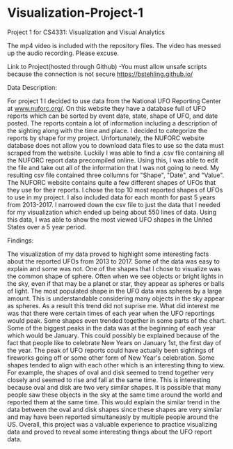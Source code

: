 # Visualization-Project-1
Project 1 for CS4331: Visualization and Visual Analytics


The mp4 video is included with the repository files. The video has messed up the audio recording. Please excuse.

Link to Project(hosted through Github)
  -You must allow unsafe scripts because the connection is not secure
  https://bstehling.github.io/

Data Description:

For project 1 I decided to use data from the National UFO Reporting Center at www.nuforc.org/. On this website they
have a database full of UFO reports which can be sorted by event date, state, shape of UFO, and date posted. The reports contain
a lot of information including a description of the sighting along with the time and place. I decided to categorize the reports by
shape for my project. Unfortunately, the NUFORC website database does not allow you to download data files to use so the data must
scraped from the website. Luckily I was able to find a .csv flie containing all the NUFORC report data precompiled online. Using this,
I was able to edit the file and take out all of the information that I was not going to need. My resulting csv file contained three
collumns for "Shape", "Date", and "Value". The NUFORC website contains quite a few different shapes of UFOs that they use for 
their reports. I chose the top 10 most reported shapes of UFOs to use in my project. I also included data for each month for past
5 years from 2013-2017. I narrowed down the csv file to just the data that I needed for my visualization which ended up being about
550 lines of data. Using this data, I was able to show the most viewed UFO shapes in the United States over a 5 year period.

Findings:

The visualization of my data proved to highlight some interesting facts about the reported UFOs from 2013 to 2017. Some of the
data was easy to explain and some was not. One of the shapes that I chose to visualize was the common shape of sphere. Often
when we see objects or bright lights in the sky, even if that may be a planet or star, they appear as spheres or balls of light.
The most populated shape in the UFO data was spheres by a large amount. This is understandable considering many objects in the sky
appear as spheres. As a result this trend did not suprise me. What did interest me was that there were certain times of each year
when the UFO reportings would peak. Some shapes even trended together in some parts of the chart. Some of the biggest peaks in the
data was at the beginning of each year which would be January. This could possibly be explained because of the fact that people 
like to celebrate New Years on January 1st, the first day of the year. The peak of UFO reports could have actually been sightings
of fireworks going off or some other form of New Year's celebration. Some shapes tended to align with each other which is an
interesting thing to view. For example, the shapes of oval and disk seemed to trend together very closely and seemed to rise and
fall at the same time. This is interesting because oval and disk are two very similar shapes. It is possible that many people saw
these objects in the sky at the same time around the world and reported them at the same time. This would explain the similar trend
in the data between the oval and disk shapes since these shapes are very similar and may have been reported simultaneasly by 
multiple people around the US. Overall, this project was a valuable experience to practice visualizing data and proved to reveal
some interesting things about the UFO report data. 
